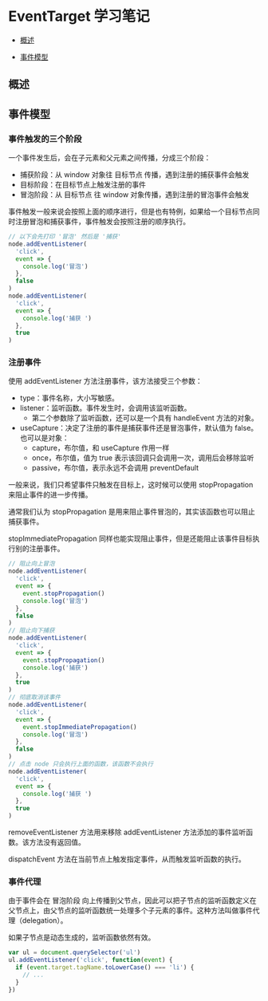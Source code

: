 # EventTarget 学习笔记

- [概述](#概述)

- [事件模型](#事件模型)

## 概述

## 事件模型

### 事件触发的三个阶段

一个事件发生后，会在子元素和父元素之间传播，分成三个阶段：

- 捕获阶段：从 window 对象往 目标节点 传播，遇到注册的捕获事件会触发
- 目标阶段：在目标节点上触发注册的事件
- 冒泡阶段：从 目标节点 往 window 对象传播，遇到注册的冒泡事件会触发

事件触发一般来说会按照上面的顺序进行，但是也有特例，如果给一个目标节点同时注册冒泡和捕获事件，事件触发会按照注册的顺序执行。

```js
// 以下会先打印 '冒泡' 然后是 '捕获'
node.addEventListener(
  'click',
  event => {
    console.log('冒泡')
  },
  false
)
node.addEventListener(
  'click',
  event => {
    console.log('捕获 ')
  },
  true
)
```

### 注册事件

使用 addEventListener 方法注册事件，该方法接受三个参数：

- type：事件名称，大小写敏感。
- listener：监听函数。事件发生时，会调用该监听函数。
  - 第二个参数除了监听函数，还可以是一个具有 handleEvent 方法的对象。
- useCapture：决定了注册的事件是捕获事件还是冒泡事件，默认值为 false。也可以是对象：
  - capture，布尔值，和 useCapture 作用一样
  - once，布尔值，值为 true 表示该回调只会调用一次，调用后会移除监听
  - passive，布尔值，表示永远不会调用 preventDefault

一般来说，我们只希望事件只触发在目标上，这时候可以使用 stopPropagation 来阻止事件的进一步传播。

通常我们认为 stopPropagation 是用来阻止事件冒泡的，其实该函数也可以阻止捕获事件。

stopImmediatePropagation 同样也能实现阻止事件，但是还能阻止该事件目标执行别的注册事件。

```js
// 阻止向上冒泡
node.addEventListener(
  'click',
  event => {
    event.stopPropagation()
    console.log('冒泡')
  },
  false
)
// 阻止向下捕获
node.addEventListener(
  'click',
  event => {
    event.stopPropagation()
    console.log('捕获')
  },
  true
)
// 彻底取消该事件
node.addEventListener(
  'click',
  event => {
    event.stopImmediatePropagation()
    console.log('冒泡')
  },
  false
)
// 点击 node 只会执行上面的函数，该函数不会执行
node.addEventListener(
  'click',
  event => {
    console.log('捕获 ')
  },
  true
)
```

removeEventListener 方法用来移除 addEventListener 方法添加的事件监听函数。该方法没有返回值。

dispatchEvent 方法在当前节点上触发指定事件，从而触发监听函数的执行。

### 事件代理

由于事件会在 冒泡阶段 向上传播到父节点，因此可以把子节点的监听函数定义在父节点上，由父节点的监听函数统一处理多个子元素的事件。这种方法叫做事件代理（delegation）。

如果子节点是动态生成的，监听函数依然有效。

```js
var ul = document.querySelector('ul')
ul.addEventListener('click', function(event) {
  if (event.target.tagName.toLowerCase() === 'li') {
    // ...
  }
})
```
